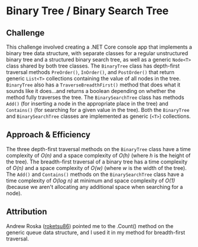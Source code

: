 # Binary Tree / Binary Search Tree

## Challenge

This challenge involved creating a .NET Core console app that implements a binary tree data
structure, with separate classes for a regular unstructured binary tree and a structured
binary search tree, as well as a generic `Node<T>` class shared by both tree classes. The
`BinaryTree` class has depth-first traversal methods `PreOrder()`, `InOrder()`, and
`PostOrder()` that return generic `List<T>` collections containing the value of all nodes in
the tree. `BinaryTree` also has a `TraverseBreadthFirst()` method that does what it sounds
like it does...and returns a boolean depending on whether the method fully traverses the tree.
The `BinarySearchTree` class has methods `Add()` (for inserting a node in the
appropriate place in the tree) and `Contains()` (for searching for a given value in the tree).
Both the `BinaryTree` and `BinarySearchTree` classes are implemented as generic (`<T>`)
collections.


## Approach & Efficiency

The three depth-first traversal methods on the `BinaryTree` class have a time complexity of
*O(n)* and a space complexity of *O(h)* (where *h* is the height of the tree). The 
breadth-first traversal of a binary tree has a time complexity of *O(n)* and a space
complexity of *O(w)* (where *w* is the width of the tree). The `Add()` and
`Contains()` methods on the `BinarySearchTree` class have a time complexity of *O(log n)* at
minimum and space complexity of *O(1)* (because we aren't allocating any additional space when
searching for a node).


## Attribution

Andrew Roska ([roketsu86](https://github.com/roketsu86)) pointed me to the .Count() method on the generic queue data structure, and I used it in my method for breadth-first traversal.